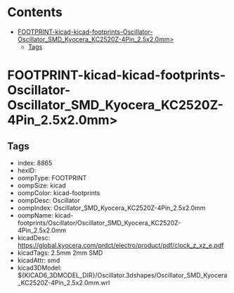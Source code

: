



Contents
========

* [FOOTPRINT-kicad-kicad-footprints-Oscillator-Oscillator_SMD_Kyocera_KC2520Z-4Pin_2.5x2.0mm>](#footprint-kicad-kicad-footprints-oscillator-oscillator_smd_kyocera_kc2520z-4pin_25x20mm)
	* [Tags](#tags)

# FOOTPRINT-kicad-kicad-footprints-Oscillator-Oscillator_SMD_Kyocera_KC2520Z-4Pin_2.5x2.0mm>

## Tags

- index: 8865
- hexID: 
- oompType: FOOTPRINT
- oompSize: kicad
- oompColor: kicad-footprints
- oompDesc: Oscillator
- oompIndex: Oscillator_SMD_Kyocera_KC2520Z-4Pin_2.5x2.0mm
- oompName: kicad-footprints/Oscillator/Oscillator_SMD_Kyocera_KC2520Z-4Pin_2.5x2.0mm
- kicadDesc: https://global.kyocera.com/prdct/electro/product/pdf/clock_z_xz_e.pdf
- kicadTags: 2.5mm 2mm SMD
- kicadAttr: smd
- kicad3DModel: ${KICAD6_3DMODEL_DIR}/Oscillator.3dshapes/Oscillator_SMD_Kyocera_KC2520Z-4Pin_2.5x2.0mm.wrl
